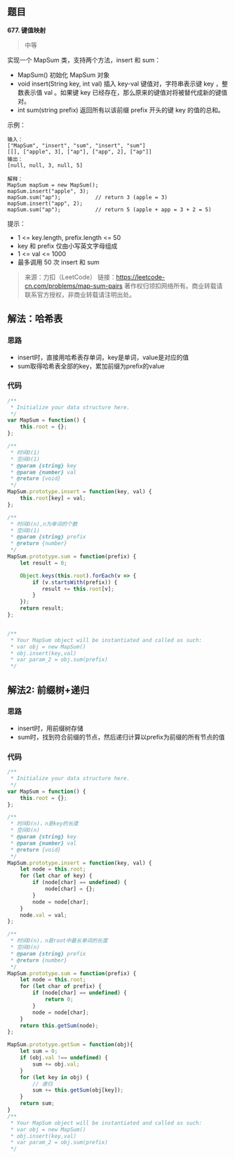 ## 题目
**677. 键值映射**
>中等

实现一个 MapSum 类，支持两个方法，insert 和 sum：

* MapSum() 初始化 MapSum 对象
* void insert(String key, int val) 插入 key-val 键值对，字符串表示键 key ，整数表示值 val 。如果键 key 已经存在，那么原来的键值对将被替代成新的键值对。
* int sum(string prefix) 返回所有以该前缀 prefix 开头的键 key 的值的总和。

示例：
```
输入：
["MapSum", "insert", "sum", "insert", "sum"]
[[], ["apple", 3], ["ap"], ["app", 2], ["ap"]]
输出：
[null, null, 3, null, 5]

解释：
MapSum mapSum = new MapSum();
mapSum.insert("apple", 3);  
mapSum.sum("ap");           // return 3 (apple = 3)
mapSum.insert("app", 2);    
mapSum.sum("ap");           // return 5 (apple + app = 3 + 2 = 5)
```

提示：

* 1 <= key.length, prefix.length <= 50
* key 和 prefix 仅由小写英文字母组成
* 1 <= val <= 1000
* 最多调用 50 次 insert 和 sum

>来源：力扣（LeetCode）
链接：https://leetcode-cn.com/problems/map-sum-pairs
著作权归领扣网络所有。商业转载请联系官方授权，非商业转载请注明出处。

## 解法：哈希表
### 思路
* insert时，直接用哈希表存单词，key是单词，value是对应的值
* sum取得哈希表全部的key，累加前缀为prefix的value

### 代码
```js
/**
 * Initialize your data structure here.
 */
var MapSum = function() {
    this.root = {};
};

/** 
 * 时间O(1)
 * 空间O(1)
 * @param {string} key 
 * @param {number} val
 * @return {void}
 */
MapSum.prototype.insert = function(key, val) {
    this.root[key] = val;
};

/** 
 * 时间O(n),n为单词的个数
 * 空间O(1)
 * @param {string} prefix
 * @return {number}
 */
MapSum.prototype.sum = function(prefix) {
    let result = 0;

    Object.keys(this.root).forEach(v => {
        if (v.startsWith(prefix)) {
           result += this.root[v];
        }
    });
    return result;
};


/**
 * Your MapSum object will be instantiated and called as such:
 * var obj = new MapSum()
 * obj.insert(key,val)
 * var param_2 = obj.sum(prefix)
 */
```
## 解法2: 前缀树+递归
### 思路
* insert时，用前缀树存储
* sum时，找到符合前缀的节点，然后递归计算以prefix为前缀的所有节点的值

### 代码
```js
/**
 * Initialize your data structure here.
 */
var MapSum = function() {
    this.root = {};
};

/** 
 * 时间O(n)，n是key的长度
 * 空间O(n)
 * @param {string} key 
 * @param {number} val
 * @return {void}
 */
MapSum.prototype.insert = function(key, val) {
    let node = this.root;
    for (let char of key) {
        if (node[char] == undefined) {
            node[char] = {};
        }
        node = node[char];
    }
    node.val = val;
};

/** 
 * 时间O(n)，n是root中最长单词的长度
 * 空间O(n)
 * @param {string} prefix
 * @return {number}
 */
MapSum.prototype.sum = function(prefix) {
    let node = this.root;
    for (let char of prefix) {
        if (node[char] == undefined) {
            return 0;
        }
        node = node[char];
    }
    return this.getSum(node);
};

MapSum.prototype.getSum = function(obj){
    let sum = 0;
    if (obj.val !== undefined) {
        sum += obj.val;
    }
    for (let key in obj) {
        // 递归
        sum += this.getSum(obj[key]);
    }
    return sum;
}
/**
 * Your MapSum object will be instantiated and called as such:
 * var obj = new MapSum()
 * obj.insert(key,val)
 * var param_2 = obj.sum(prefix)
 */
```